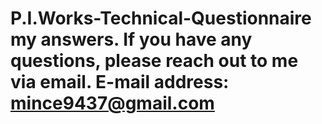 # P.I.Works-Technical-Questionnaire my answers. If you have any questions, please reach out to me via email. E-mail address: mince9437@gmail.com

